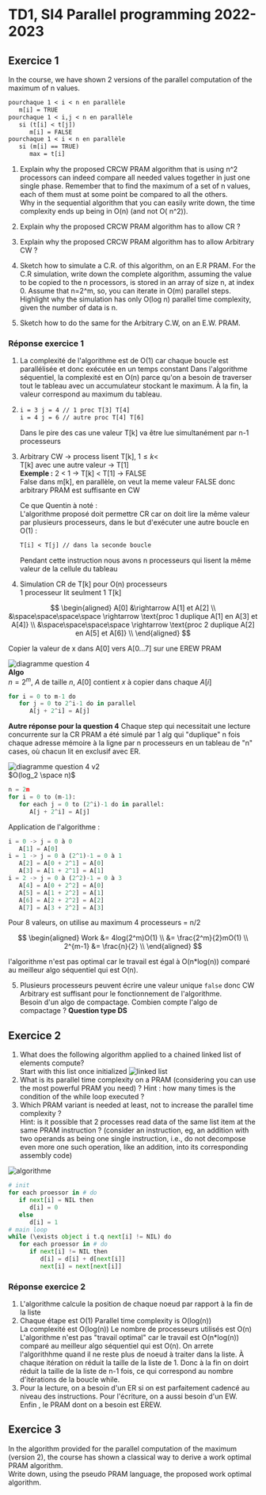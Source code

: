 # TD1, SI4 Parallel programming 2022-2023

## Exercice 1

In the course, we have shown 2 versions of the parallel computation of the maximum of n values.

```txt
pourchaque 1 < i < n en parallèle 
   m[i] = TRUE 
pourchaque 1 < i,j < n en parallèle 
   si (t[i] < t[j])
      m[i] = FALSE
pourchaque 1 < i < n en parallèle 
   si (m[i] == TRUE)
      max = t[i] 
```

1. Explain why the proposed CRCW PRAM algorithm that is using n^2 processors can indeed compare all needed values
   together in just one single phase. Remember that to find the maximum of a set of n values, each of them must at some
   point be compared to all the others.  
   Why in the sequential algorithm that you can easily write down, the time complexity ends up being in O(n) (and not O(
   n^2)).

2. Explain why the proposed CRCW PRAM algorithm has to allow CR ?

3. Explain why the proposed CRCW PRAM algorithm has to allow Arbitrary CW ?

4. Sketch how to simulate a C.R. of this algorithm, on an E.R PRAM. For the C.R simulation, write down the complete
   algorithm, assuming the value to be copied to the n processors, is stored in an array of size n, at index 0. Assume
   that n=2^m, so, you can iterate in O(m) parallel steps. Highlight why the simulation has only O(log n) parallel time
   complexity, given the number of data is n.

5. Sketch how to do the same for the Arbitrary C.W, on an E.W. PRAM.

### Réponse exercice 1

1. La complexité de l'algorithme est de O(1) car chaque boucle est parallélisée et donc exécutée en un temps constant
   Dans l'algorithme séquentiel, la complexité est en O(n) parce qu'on a besoin de traverser tout le tableau avec un
   accumulateur stockant le maximum. À la fin, la valeur correspond au maximum du tableau.

2. ```txt
   i = 3 j = 4 // 1 proc T[3] T[4]   
   i = 4 j = 6 // autre proc T[4] T[6]
   ```

   Dans le pire des cas une valeur T[k] va être lue simultanément par n-1 processeurs

3. Arbitrary CW $\rightarrow$ process lisent T[k], $1 \leq k \lt$  
   T[k] avec une autre valeur $\rightarrow$ T[1]  
   **Exemple :** 2 < 1 $\rightarrow$ T[k] < T[1] $\rightarrow$ FALSE  
   False dans m[k], en parallèle, on veut la meme valeur FALSE donc arbitrary  PRAM est suffisante en CW

   Ce que Quentin à noté :  
   L'algorithme proposé doit permettre CR car on doit lire la même valeur par plusieurs processeurs, dans le but d'exécuter une autre boucle en O(1) :

   ```txt
   T[i] < T[j] // dans la seconde boucle
   ```

   Pendant cette instruction nous avons n processeurs qui lisent la même valeur de la cellule du tableau

4. Simulation CR de T[k] pour O(n) processeurs  
   1 processeur lit seulment 1 T[k]  

$$
\begin{aligned}
A[0] &\rightarrow A[1] et A[2] \\
&\space\space\space\space \rightarrow \text{proc 1 duplique A[1] en A[3] et A[4]} \\
&\space\space\space\space \rightarrow \text{proc 2 duplique A[2] en A[5] et A[6]} \\
\end{aligned}
$$

   Copier la valeur de x dans A[0] vers A[0...7] sur une EREW PRAM

   ![diagramme question 4](question4.drawio.png)  
   **Algo**  
   $n = 2^m$, $A$ de taille $n$, $A[0]$ contient $x$ à copier dans chaque $A[i]$  

   ```py
   for i = 0 to m-1 do
      for j = 0 to 2^i-1 do in parallel
         A[j + 2^i] = A[j]
   ```

   **Autre réponse pour la question 4**
   Chaque step qui necessitait une lecture concurrente sur la CR PRAM a été simulé par 1 alg qui "duplique" n fois chaque adresse mémoire à la ligne par n processeurs en un tableau de "n" cases, où chacun lit en exclusif avec ER.

   ![diagramme question 4 v2](question4-2.drawio.png)  
   $O(log_2 \space n)$

   ```py
   n = 2m 
   for i = 0 to (m-1):
      for each j = 0 to (2^i)-1 do in parallel:
         A[j + 2^i] = A[j]
   ```

   Application de l'algorithme :

   ```py
   i = 0 -> j = 0 à 0
      A[1] = A[0]
   i = 1 -> j = 0 à (2^1)-1 = 0 à 1
      A[2] = A[0 + 2^1] = A[0]
      A[3] = A[1 + 2^1] = A[1]
   i = 2 -> j = 0 à (2^2)-1 = 0 à 3
      A[4] = A[0 + 2^2] = A[0]
      A[5] = A[1 + 2^2] = A[1]
      A[6] = A[2 + 2^2] = A[2]
      A[7] = A[3 + 2^2] = A[3]
   ```

   Pour 8 valeurs, on utilise au maximum 4 processeurs = n/2

$$
\begin{aligned}
Work &= 4log(2^m)O(1) \\
&= \frac{2^m}{2}mO(1) \\
2^{m-1} &= \frac{n}{2} \\
\end{aligned}
$$

   l'algorithme n'est pas optimal car le travail est égal à O(n*log(n)) comparé au meilleur algo séquentiel qui est O(n).

5. Plusieurs processeurs peuvent écrire une valeur unique `false` donc CW Arbitrary est suffisant pour le fonctionnement de l'algorithme.  
Besoin d'un algo de compactage.
Combien compte l'algo de compactage ? **Question type DS**  

## Exercice 2

1. What does the following algorithm applied to a chained linked list of elements compute?  
Start with this list once initialized
![linked list](image-000.png)
2. What is its parallel time complexity on a PRAM (considering you can use the most powerful PRAM you need) ? Hint : how
   many times is the condition of the while loop executed ?
3. Which PRAM variant is needed at least, not to increase the parallel time complexity ?  
   Hint: is it possible that 2 processes read data of the same list item at the same PRAM instruction ? (consider an
   instruction, eg, an addition with two operands as being one single instruction, i.e., do not decompose even more one
   such operation, like an addition, into its corresponding assembly code)

![algorithme](image-001.png)

```py
# init 
for each proessor in # do
   if next[i] = NIL then 
      d[i] = 0 
   else 
      d[i] = 1
# main loop
while (\exists object i t.q next[i] != NIL) do
   for each proessor in # do
      if next[i] != NIL then
         d[i] = d[i] + d[next[i]]
         next[i] = next[next[i]]
```

### Réponse exercice 2

1. L'algorithme calcule la position de chaque noeud par rapport à la fin de la liste
2. Chaque étape est O(1)
   Parallel time complexity is O(log(n))  
   La complexité est O(log(n))
   Le nombre de processeurs utilisés est O(n)
   L'algorithme n'est pas "travail optimal" car le travail est O(n*log(n)) comparé au meilleur algo séquentiel qui est O(n).
   On arrete l'algorithhme quand il ne reste plus de noeud à traiter dans la liste. À chaque itération on réduit la taille de la liste de 1. Donc à la fin on doirt réduit la taille de la liste de n-1 fois, ce qui correspond au nombre d'itérations de la boucle while.
3. Pour la lecture, on a besoin d'un ER si on est parfaitement cadencé au niveau des instructions. Pour l'écriture, on a aussi besoin d'un EW.  
   Enfin , le PRAM dont on a besoin est EREW.

## Exercice 3

In the algorithm provided for the parallel computation of the maximum (version 2), the course has shown a classical way
to derive a work optimal PRAM algorithm.  
Write down, using the pseudo PRAM language, the proposed work optimal algorithm.
